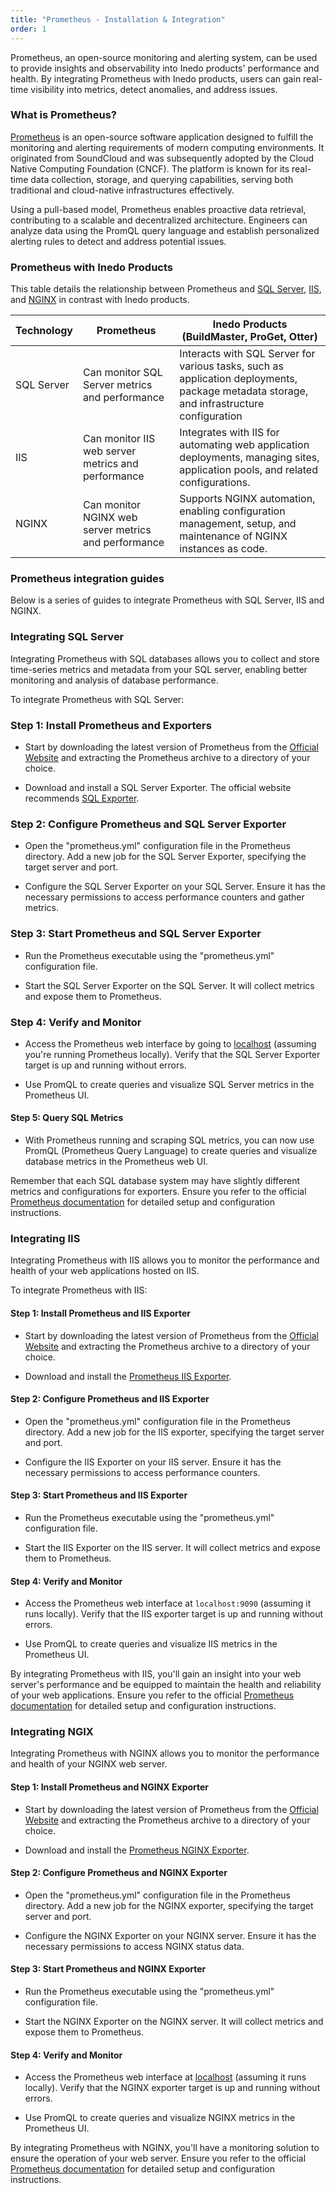 ```yaml
---
title: "Prometheus - Installation & Integration"
order: 1
---
```


Prometheus, an open-source monitoring and alerting system, can be used to provide  insights and observability into Inedo products' performance and health. By integrating Prometheus with Inedo products, users can gain real-time visibility into metrics, detect anomalies, and address issues.

### What is Prometheus?
[Prometheus](https://prometheus.io/) is an open-source software application designed to fulfill the monitoring and alerting requirements of modern computing environments. It originated from SoundCloud and was subsequently adopted by the Cloud Native Computing Foundation (CNCF). The platform is known for its real-time data collection, storage, and querying capabilities, serving both traditional and cloud-native infrastructures effectively. 

Using a pull-based model, Prometheus enables proactive data retrieval, contributing to a scalable and decentralized architecture. Engineers can analyze data using the PromQL query language and establish personalized alerting rules to detect and address potential issues.

### Prometheus with Inedo Products

This table details the relationship between Prometheus and [SQL Server](https://www.microsoft.com/en-us/sql-server), [IIS](https://www.iis.net/), and [NGINX](https://www.nginx.com/) in contrast with Inedo products.

| Technology       | Prometheus              | Inedo Products (BuildMaster, ProGet, Otter)      |
|------------------|-------------------------|----------------------------------------------|
| SQL Server             | Can monitor SQL Server metrics and performance | Interacts with SQL Server for various tasks, such as application deployments, package metadata storage, and infrastructure configuration|                                          |
| IIS              | Can monitor IIS web server metrics and performance | Integrates with IIS for automating web application deployments, managing sites, application pools, and related configurations. |                                          |
| NGINX            | Can monitor NGINX web server metrics and performance | Supports NGINX automation, enabling configuration management, setup, and maintenance of NGINX instances as code.|


### Prometheus integration guides

Below is a series of guides to integrate Prometheus with SQL Server, IIS and NGINX.

### Integrating SQL Server

Integrating Prometheus with SQL databases allows you to collect and store time-series metrics and metadata from your SQL server, enabling better monitoring and analysis of database performance. 

To integrate Prometheus with SQL Server:

### Step 1: Install Prometheus and Exporters

- Start by downloading the latest version of Prometheus from the [Official Website](https://prometheus.io/download/) and extracting the Prometheus archive to a directory of your choice.

- Download and install a SQL Server Exporter. The official website recommends [ SQL Exporter](https://github.com/burningalchemist/sql_exporter).

### Step 2: Configure Prometheus and SQL Server Exporter

- Open the "prometheus.yml" configuration file in the Prometheus directory. Add a new job for the SQL Server Exporter, specifying the target server and port.

- Configure the SQL Server Exporter on your SQL Server. Ensure it has the necessary permissions to access performance counters and gather metrics.

### Step 3: Start Prometheus and SQL Server Exporter

- Run the Prometheus executable using the "prometheus.yml" configuration file.

- Start the SQL Server Exporter on the SQL Server. It will collect metrics and expose them to Prometheus.

### Step 4: Verify and Monitor

- Access the Prometheus web interface by going to [localhost](http://localhost:9090) (assuming you're running Prometheus locally). Verify that the SQL Server Exporter target is up and running without errors.

- Use PromQL to create queries and visualize SQL Server metrics in the Prometheus UI.

#### Step 5: Query SQL Metrics

- With Prometheus running and scraping SQL metrics, you can now use PromQL (Prometheus Query Language) to create queries and visualize database metrics in the Prometheus web UI.

Remember that each SQL database system may have slightly different metrics and configurations for exporters. Ensure you refer to the official [Prometheus documentation](https://prometheus.io/docs/prometheus/latest/getting_started/) for detailed setup and configuration instructions.

### Integrating IIS

Integrating Prometheus with IIS allows you to monitor the performance and health of your web applications hosted on IIS.

To integrate Prometheus with IIS:

#### Step 1: Install Prometheus and IIS Exporter

- Start by downloading the latest version of Prometheus from the [Official Website](https://prometheus.io/download/) and extracting the Prometheus archive to a directory of your choice.

- Download and install the [Prometheus IIS Exporter](https://github.com/prometheus-community/windows_exporter).

#### Step 2: Configure Prometheus and IIS Exporter

- Open the "prometheus.yml" configuration file in the Prometheus directory. Add a new job for the IIS exporter, specifying the target server and port.

- Configure the IIS Exporter on your IIS server. Ensure it has the necessary permissions to access performance counters.

#### Step 3: Start Prometheus and IIS Exporter

- Run the Prometheus executable using the "prometheus.yml" configuration file.

- Start the IIS Exporter on the IIS server. It will collect metrics and expose them to Prometheus.

#### Step 4: Verify and Monitor

- Access the Prometheus web interface at `localhost:9090` (assuming it runs locally). Verify that the IIS exporter target is up and running without errors.

- Use PromQL to create queries and visualize IIS metrics in the Prometheus UI.

By integrating Prometheus with IIS, you'll gain an insight into your web server's performance and be equipped to maintain the health and reliability of your web applications. Ensure you refer to the official [Prometheus documentation](https://prometheus.io/docs/prometheus/latest/getting_started/) for detailed setup and configuration instructions.

### Integrating NGIX

Integrating Prometheus with NGINX allows you to monitor the performance and health of your NGINX web server.

#### Step 1: Install Prometheus and NGINX Exporter

- Start by downloading the latest version of Prometheus from the [Official Website](https://prometheus.io/download/) and extracting the Prometheus archive to a directory of your choice.

- Download and install the [Prometheus NGINX Exporter](https://github.com/nginxinc/nginx-prometheus-exporter).

#### Step 2: Configure Prometheus and NGINX Exporter

- Open the "prometheus.yml" configuration file in the Prometheus directory. Add a new job for the NGINX exporter, specifying the target server and port.

- Configure the NGINX Exporter on your NGINX server. Ensure it has the necessary permissions to access NGINX status data.

#### Step 3: Start Prometheus and NGINX Exporter

- Run the Prometheus executable using the "prometheus.yml" configuration file.

- Start the NGINX Exporter on the NGINX server. It will collect metrics and expose them to Prometheus.

#### Step 4: Verify and Monitor

- Access the Prometheus web interface at [localhost](http://localhost:9090) (assuming it runs locally). Verify that the NGINX exporter target is up and running without errors.

- Use PromQL to create queries and visualize NGINX metrics in the Prometheus UI.

By integrating Prometheus with NGINX, you'll have a monitoring solution to ensure the operation of your web server. Ensure you refer to the official [Prometheus documentation](https://prometheus.io/docs/prometheus/latest/getting_started/) for detailed setup and configuration instructions.